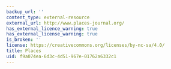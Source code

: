 ```yaml
---
backup_url: ''
content_type: external-resource
external_url: http://www.places-journal.org/
has_external_licence_warning: true
has_external_license_warning: true
is_broken: ''
license: https://creativecommons.org/licenses/by-nc-sa/4.0/
title: Places
uid: f9a074ea-6d3c-4d51-967e-01762a6332c1
---
```

